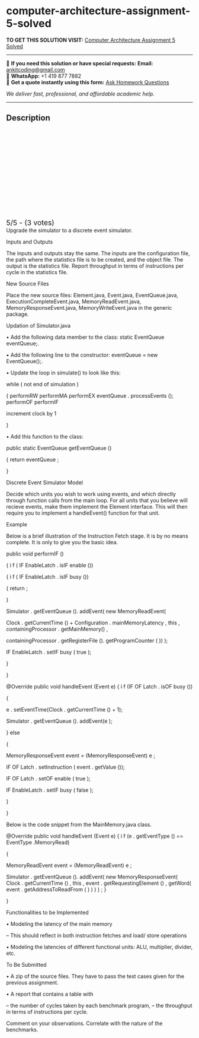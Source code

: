 # computer-architecture-assignment-5-solved
**TO GET THIS SOLUTION VISIT:** [Computer Architecture Assignment 5 Solved](https://www.ankitcodinghub.com/product/computer-architecture-laboratory-solved/)


---

📩 **If you need this solution or have special requests:** **Email:** ankitcoding@gmail.com  
📱 **WhatsApp:** +1 419 877 7882  
📄 **Get a quote instantly using this form:** [Ask Homework Questions](https://www.ankitcodinghub.com/services/ask-homework-questions/)

*We deliver fast, professional, and affordable academic help.*

---

<h2>Description</h2>



<div class="kk-star-ratings kksr-auto kksr-align-center kksr-valign-top" data-payload="{&quot;align&quot;:&quot;center&quot;,&quot;id&quot;:&quot;117744&quot;,&quot;slug&quot;:&quot;default&quot;,&quot;valign&quot;:&quot;top&quot;,&quot;ignore&quot;:&quot;&quot;,&quot;reference&quot;:&quot;auto&quot;,&quot;class&quot;:&quot;&quot;,&quot;count&quot;:&quot;3&quot;,&quot;legendonly&quot;:&quot;&quot;,&quot;readonly&quot;:&quot;&quot;,&quot;score&quot;:&quot;5&quot;,&quot;starsonly&quot;:&quot;&quot;,&quot;best&quot;:&quot;5&quot;,&quot;gap&quot;:&quot;4&quot;,&quot;greet&quot;:&quot;Rate this product&quot;,&quot;legend&quot;:&quot;5\/5 - (3 votes)&quot;,&quot;size&quot;:&quot;24&quot;,&quot;title&quot;:&quot;Computer Architecture Assignment 5 Solved&quot;,&quot;width&quot;:&quot;138&quot;,&quot;_legend&quot;:&quot;{score}\/{best} - ({count} {votes})&quot;,&quot;font_factor&quot;:&quot;1.25&quot;}">

<div class="kksr-stars">

<div class="kksr-stars-inactive">
            <div class="kksr-star" data-star="1" style="padding-right: 4px">


<div class="kksr-icon" style="width: 24px; height: 24px;"></div>
        </div>
            <div class="kksr-star" data-star="2" style="padding-right: 4px">


<div class="kksr-icon" style="width: 24px; height: 24px;"></div>
        </div>
            <div class="kksr-star" data-star="3" style="padding-right: 4px">


<div class="kksr-icon" style="width: 24px; height: 24px;"></div>
        </div>
            <div class="kksr-star" data-star="4" style="padding-right: 4px">


<div class="kksr-icon" style="width: 24px; height: 24px;"></div>
        </div>
            <div class="kksr-star" data-star="5" style="padding-right: 4px">


<div class="kksr-icon" style="width: 24px; height: 24px;"></div>
        </div>
    </div>

<div class="kksr-stars-active" style="width: 138px;">
            <div class="kksr-star" style="padding-right: 4px">


<div class="kksr-icon" style="width: 24px; height: 24px;"></div>
        </div>
            <div class="kksr-star" style="padding-right: 4px">


<div class="kksr-icon" style="width: 24px; height: 24px;"></div>
        </div>
            <div class="kksr-star" style="padding-right: 4px">


<div class="kksr-icon" style="width: 24px; height: 24px;"></div>
        </div>
            <div class="kksr-star" style="padding-right: 4px">


<div class="kksr-icon" style="width: 24px; height: 24px;"></div>
        </div>
            <div class="kksr-star" style="padding-right: 4px">


<div class="kksr-icon" style="width: 24px; height: 24px;"></div>
        </div>
    </div>
</div>


<div class="kksr-legend" style="font-size: 19.2px;">
            5/5 - (3 votes)    </div>
    </div>
Upgrade the simulator to a discrete event simulator.

Inputs and Outputs

The inputs and outputs stay the same. The inputs are the configuration file, the path where the statistics file is to be created, and the object file. The output is the statistics file. Report throughput in terms of instructions per cycle in the statistics file.

New Source Files

Place the new source files: Element.java, Event.java, EventQueue.java, ExecutionCompleteEvent.java, MemoryReadEvent.java, MemoryResponseEvent.java, MemoryWriteEvent.java in the generic package.

Updation of Simulator.java

• Add the following data member to the class: static EventQueue eventQueue;.

• Add the following line to the constructor: eventQueue = new EventQueue();.

• Update the loop in simulate() to look like this:

while ( not end of simulation )

{ performRW performMA performEX eventQueue . processEvents (); performOF performIF

increment clock by 1

}

• Add this function to the class:

public static EventQueue getEventQueue ()

{ return eventQueue ;

}

Discrete Event Simulator Model

Decide which units you wish to work using events, and which directly through function calls from the main loop. For all units that you believe will recieve events, make them implement the Element interface. This will then require you to implement a handleEvent() function for that unit.

Example

Below is a brief illustration of the Instruction Fetch stage. It is by no means complete. It is only to give you the basic idea.

public void performIF ()

{ i f ( IF EnableLatch . isIF enable ())

{ i f ( IF EnableLatch . isIF busy ())

{ return ;

}

Simulator . getEventQueue (). addEvent( new MemoryReadEvent(

Clock . getCurrentTime () + Configuration . mainMemoryLatency , this , containingProcessor . getMainMemory() ,

containingProcessor . getRegisterFile (). getProgramCounter ( )) );

IF EnableLatch . setIF busy ( true );

}

}

@Override public void handleEvent (Event e) { i f (IF OF Latch . isOF busy ())

{

e . setEventTime(Clock . getCurrentTime () + 1);

Simulator . getEventQueue (). addEvent(e );

} else

{

MemoryResponseEvent event = (MemoryResponseEvent) e ;

IF OF Latch . setInstruction ( event . getValue ());

IF OF Latch . setOF enable ( true );

IF EnableLatch . setIF busy ( false );

}

}

Below is the code snippet from the MainMemory.java class.

@Override public void handleEvent (Event e) { i f (e . getEventType () == EventType .MemoryRead)

{

MemoryReadEvent event = (MemoryReadEvent) e ;

Simulator . getEventQueue (). addEvent( new MemoryResponseEvent( Clock . getCurrentTime () , this , event . getRequestingElement () , getWord( event . getAddressToReadFrom ( ) ) ) ) ; }

}

Functionalities to be Implemented

• Modeling the latency of the main memory

– This should reflect in both instruction fetches and load/ store operations

• Modeling the latencies of different functional units: ALU, multiplier, divider, etc.

To Be Submitted

• A zip of the source files. They have to pass the test cases given for the previous assignment.

• A report that contains a table with

– the number of cycles taken by each benchmark program, – the throughput in terms of instructions per cycle.

Comment on your observations. Correlate with the nature of the benchmarks.
